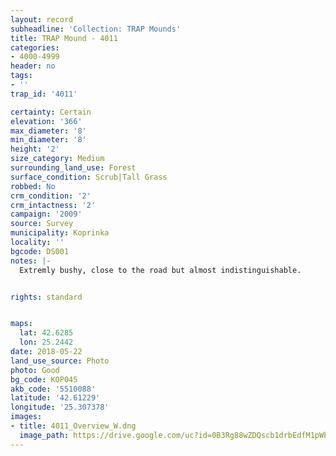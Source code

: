 ```yaml
---
layout: record
subheadline: 'Collection: TRAP Mounds'
title: TRAP Mound - 4011
categories:
- 4000-4999
header: no
tags:
- ''
trap_id: '4011'

certainty: Certain
elevation: '366'
max_diameter: '8'
min_diameter: '8'
height: '2'
size_category: Medium
surrounding_land_use: Forest
surface_condition: Scrub|Tall Grass
robbed: No
crm_condition: '2'
crm_intactness: '2'
campaign: '2009'
source: Survey
municipality: Koprinka
locality: ''
bgcode: DS001
notes: |-
  Extremly bushy, close to the road but almost indistinguishable.


rights: standard


maps:
  lat: 42.6285
  lon: 25.2442
date: 2018-05-22
land_use_source: Photo
photo: Good
bg_code: КОР045
akb_code: '5510088'
latitude: '42.61229'
longitude: '25.307378'
images:
- title: 4011_Overview_W.dng
  image_path: https://drive.google.com/uc?id=0B3Rg88wZDQscb1drbEdfM1pWb0U
---
```

